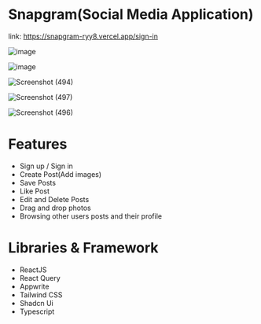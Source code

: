 # Snapgram(Social Media Application)

link: https://snapgram-ryy8.vercel.app/sign-in


![image](https://github.com/AnkitaSingh2000/Snapgram-Social-Media-Application-/assets/89559467/8768b773-dfa8-4501-9edc-0ad2318d5f86)

![image](https://github.com/AnkitaSingh2000/Snapgram-Social-Media-Application-/assets/89559467/f47f54fd-6a65-4298-b25c-0ab59fccf7d8)

![Screenshot (494)](https://github.com/AnkitaSingh2000/Snapgram-Social-Media-Application-/assets/89559467/8d372bb3-357b-43b0-8442-a2a2b3265e49)

![Screenshot (497)](https://github.com/AnkitaSingh2000/Snapgram-Social-Media-Application-/assets/89559467/282638b1-daf1-45b8-907f-691ea96bb387)

![Screenshot (496)](https://github.com/AnkitaSingh2000/Snapgram-Social-Media-Application-/assets/89559467/084667ea-9889-4eed-a4ee-46c56971a67d)


# Features
- Sign up / Sign in
- Create Post(Add images)
- Save Posts
- Like Post
- Edit and Delete Posts
- Drag and drop photos
- Browsing other users posts and their profile

# Libraries & Framework
- ReactJS
- React Query
- Appwrite
- Tailwind CSS
- Shadcn Ui
- Typescript
